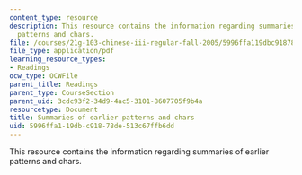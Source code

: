 ```yaml
---
content_type: resource
description: This resource contains the information regarding summaries of earlier
  patterns and chars.
file: /courses/21g-103-chinese-iii-regular-fall-2005/5996ffa119dbc91878de513c67ffb6dd_MIT21G_103F05_uni1_7_rvw.pdf
file_type: application/pdf
learning_resource_types:
- Readings
ocw_type: OCWFile
parent_title: Readings
parent_type: CourseSection
parent_uid: 3cdc93f2-34d9-4ac5-3101-8607705f9b4a
resourcetype: Document
title: Summaries of earlier patterns and chars
uid: 5996ffa1-19db-c918-78de-513c67ffb6dd
---
```

This resource contains the information regarding summaries of earlier patterns and chars.

